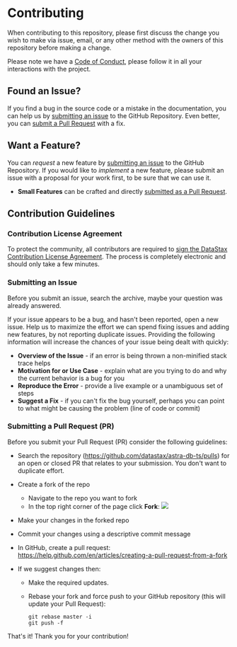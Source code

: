 # Contributing

When contributing to this repository, please first discuss the change you wish to make via issue,
email, or any other method with the owners of this repository before making a change. 

Please note we have a [Code of Conduct](CODE_OF_CONDUCT.md), please follow it in all your interactions with the project.

## <a name="issue"></a> Found an Issue?
If you find a bug in the source code or a mistake in the documentation, you can help us by
[submitting an issue](#submit-issue) to the GitHub Repository. Even better, you can
[submit a Pull Request](#submit-pr) with a fix.

## <a name="feature"></a> Want a Feature?
You can *request* a new feature by [submitting an issue](#submit-issue) to the GitHub
Repository. If you would like to *implement* a new feature, please submit an issue with
a proposal for your work first, to be sure that we can use it.

* **Small Features** can be crafted and directly [submitted as a Pull Request](#submit-pr).

## <a name="submit"></a> Contribution Guidelines

### <a name="cla"></a> Contribution License Agreement
To protect the community, all contributors are required to [sign the DataStax Contribution License Agreement](https://cla.datastax.com/). The process is completely electronic and should only take a few minutes.

### <a name="submit-issue"></a> Submitting an Issue
Before you submit an issue, search the archive, maybe your question was already answered.

If your issue appears to be a bug, and hasn't been reported, open a new issue.
Help us to maximize the effort we can spend fixing issues and adding new
features, by not reporting duplicate issues.  Providing the following information will increase the
chances of your issue being dealt with quickly:

* **Overview of the Issue** - if an error is being thrown a non-minified stack trace helps
* **Motivation for or Use Case** - explain what are you trying to do and why the current behavior is a bug for you
* **Reproduce the Error** - provide a live example or a unambiguous set of steps
* **Suggest a Fix** - if you can't fix the bug yourself, perhaps you can point to what might be
  causing the problem (line of code or commit)

### <a name="submit-pr"></a> Submitting a Pull Request (PR)
Before you submit your Pull Request (PR) consider the following guidelines:

* Search the repository (https://github.com/datastax/astra-db-ts/pulls) for an open or closed PR that relates to your submission. You don't want to duplicate effort.

* Create a fork of the repo
	* Navigate to the repo you want to fork
	* In the top right corner of the page click **Fork**:
	![](https://help.github.com/assets/images/help/repository/fork_button.jpg)

* Make your changes in the forked repo
* Commit your changes using a descriptive commit message
* In GitHub, create a pull request: https://help.github.com/en/articles/creating-a-pull-request-from-a-fork
* If we suggest changes then:
  * Make the required updates.
  * Rebase your fork and force push to your GitHub repository (this will update your Pull Request):

    ```shell
    git rebase master -i
    git push -f
    ```

That's it! Thank you for your contribution!
